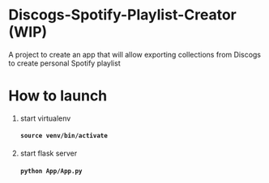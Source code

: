 # Discogs-Spotify-Playlist-Creator (WIP)

A project to create an app that will allow exporting collections from Discogs to create personal Spotify playlist

# How to launch

1. start virtualenv

   #### `` source venv/bin/activate ``

2. start flask server

   #### `` python App/App.py ``
